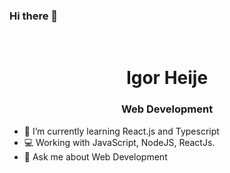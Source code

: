 ### Hi there 👋
<br>
<h1 align="center"> Igor Heije </h1>

<h3 align="center"> Web Development </h3>

- 🌱 I’m currently learning React.js and Typescript
- 💻 Working with JavaScript, NodeJS, ReactJs.
- 💬 Ask me about Web Development

